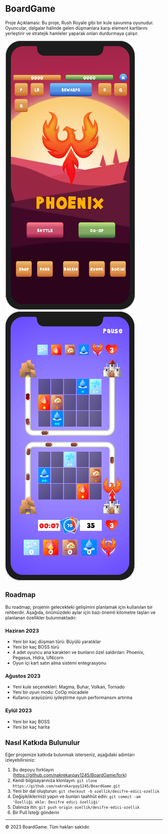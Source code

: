# BoardGame

Proje Açıklaması: Bu proje, Rush Royale gibi bir kule savunma oyunudur. Oyuncular, dalgalar halinde gelen düşmanlara karşı element kartlarını yerleştirir ve stratejik hamleler yaparak onları durdurmaya çalışır.

![Oyun Ekran Görüntüsü](BoardGame/Assets/Images/ScreenShoots/BattleMenu.png)
![Oyun Ekran Görüntüsü](BoardGame/Assets/Images/ScreenShoots/BattleInGame_1.png)

## Roadmap

Bu roadmap, projenin gelecekteki gelişimini planlamak için kullanılan bir rehberdir. Aşağıda, önümüzdeki aylar için bazı önemli kilometre taşları ve planlanan özellikler bulunmaktadır:

### Haziran 2023

- Yeni bir kaç düşman türü: Büyülü yaratıklar
- Yeni bir kaç BOSS türü 
- 4 adet oyuncu ana karakteri ve bunların özel saldırıları: Phoenix, Pegasus, Hidra, UNicorn
- Oyun içi kart satın alma sistemi entegrasyonu

### Ağustos 2023

- Yeni kule seçenekleri: Magma, Buhar, Volkan, Tornado
- Yeni bir oyun modu: CoOp mücadele
- Kullanıcı arayüzünü iyileştirme oyun performansını artırma

### Eylül 2023

- Yeni bir kaç BOSS
- Yeni bir kaç harita

## Nasıl Katkıda Bulunulur

Eğer projemize katkıda bulunmak isterseniz, aşağıdaki adımları izleyebilirsiniz:

1. Bu depoyu forklayın (https://github.com/nakrekarpay1245/BoardGame/fork)
2. Kendi bilgisayarınıza klonlayın: `git clone https://github.com/nakrekarpay1245/BoardGame.git`
3. Yeni bir dal oluşturun: `git checkout -b ozellik/desifre-edici-ozellik`
4. Değişikliklerinizi yapın ve bunları taahhüt edin: `git commit -am 'Özelliği ekle: Desifre edici özelliği'`
5. Dalınıza itin: `git push origin ozellik/desifre-edici-ozellik`
6. Bir Pull İsteği gönderin

---

© 2023 BoardGame. Tüm hakları saklıdır.
